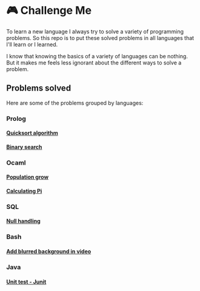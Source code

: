 # 🎮 Challenge Me

To learn a new language I always try to solve a variety of programming problems.
So this repo is to put these solved problems in all languages that I'll learn or I learned.

I know that knowing the basics of a variety of languages can be nothing.
But it makes me feels less ignorant about the different ways to solve a problem.

## Problems solved

Here are some of the problems grouped by languages:

### Prolog

#### [Quicksort algorithm](https://github.com/raulpy271/challengeMe/blob/main/prolog/quicksort.pl)

#### [Binary search](https://github.com/raulpy271/challengeMe/blob/main/prolog/binarySearch.pl)

### Ocaml

#### [Population grow](https://github.com/raulpy271/challengeMe/blob/main/ocaml/growthOfPopulation.ml)

#### [Calculating Pi](https://github.com/raulpy271/challengeMe/blob/main/ocaml/nilakantha.ml)

### SQL 

#### [Null handling](https://github.com/raulpy271/challengeMe/blob/main/sql/NullHandling.sql)

### Bash

#### [Add blurred background in video](https://github.com/raulpy271/challengeMe/blob/main/bash/putInFullHD.sh)

### Java

#### [Unit test - Junit](java/SquaresInRectangle.java)

